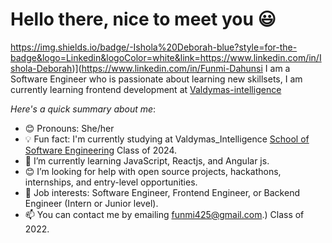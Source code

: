 # Hello there, nice to meet you 😃

https://img.shields.io/badge/-Ishola%20Deborah-blue?style=for-the-badge&logo=Linkedin&logoColor=white&link=https://www.linkedin.com/in/Ishola-Deborah)](https://www.linkedin.com/in/Funmi-Dahunsi
I am a Software Engineer who is passionate about learning new skillsets, I am currently learning frontend development at [Valdymas-intelligence](https://valdymasintelligence.org/)

*Here's a quick summary about me*:

- 😊 Pronouns: She/her
- 💡 Fun fact: I'm currently studying at Valdymas_Intelligence [School of Software Engineering](https://valdymasintelligence.org/) Class of 2024.
- 🌱 I’m currently learning JavaScript, Reactjs, and Angular js.
- 😊 I’m looking for help with open source projects, hackathons, internships, and entry-level opportunities.
- 💼 Job interests: Software Engineer, Frontend Engineer, or Backend Engineer (Intern or Junior level).
- 📫 You can contact me by emailing funmi425@gmail.com.) Class of 2022.
